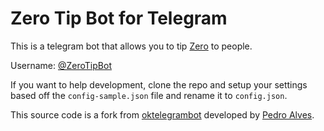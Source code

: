 # Zero Tip Bot for Telegram

This is a telegram bot that allows you to tip [Zero](https://coinmarketcap.com/currencies/zero/) to people.

Username: [@ZeroTipBot](https://t.me/ZeroTipBot)

If you want to help development, clone the repo and setup your settings based off the `config-sample.json` file and rename it to `config.json`.

This source code is a fork from [oktelegrambot](https://github.com/pta2002/oktelegrambot/) developed by [Pedro Alves](https://github.com/pta2002).
